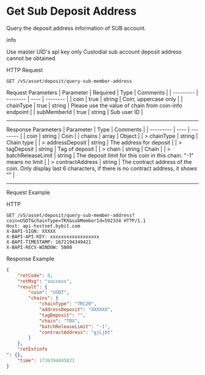 # Get Sub Deposit Address
Query the deposit address information of SUB account.

info

Use master UID's api key only
Custodial sub account deposit address cannot be obtained

HTTP Request
```http
GET /v5/asset/deposit/query-sub-member-address
```

Request Parameters
| Parameter | Required | Type | Comments |
| --------- | -------- | ---- | -------- |
| coin | true | string | Coin, uppercase only |
| chainType | true | string | Please use the value of chain from coin-info endpoint |
| subMemberId | true | string | Sub user ID |

---


Response Parameters
| Parameter | Type | Comments |
| --------- | ---- | -------- |
| coin | string | Coin |
| chains | array | Object |
| > chainType | string | Chain type |
| > addressDeposit | string | The address for deposit |
| > tagDeposit | string | Tag of deposit |
| > chain | string | Chain |
| > batchReleaseLimit | string | The deposit limit for this coin in this chain. "-1" means no limit |
| > contractAddress | string | The contract address of the coin. Only display last 6 characters, if there is no contract address, it shows "" |

---


Request Example

HTTP
 
  
```http
GET /v5/asset/deposit/query-sub-member-address?coin=USDT&chainType=TRX&subMemberId=592334 HTTP/1.1
Host: api-testnet.bybit.com
X-BAPI-SIGN: XXXXX
X-BAPI-API-KEY: xxxxxxxxxxxxxxxxxx
X-BAPI-TIMESTAMP: 1672194349421
X-BAPI-RECV-WINDOW: 5000
```

Response Example
```json
{
    "retCode": 0,
    "retMsg": "success",
    "result": {
        "coin": "USDT",
        "chains": {
            "chainType": "TRC20",
            "addressDeposit": "XXXXXX",
            "tagDeposit": "",
            "chain": "TRX",
            "batchReleaseLimit": "-1",
            "contractAddress": "gjLj6t"
        }
    },
    "retExtinfo
": {},
    "time": 1736394845821
}
```

